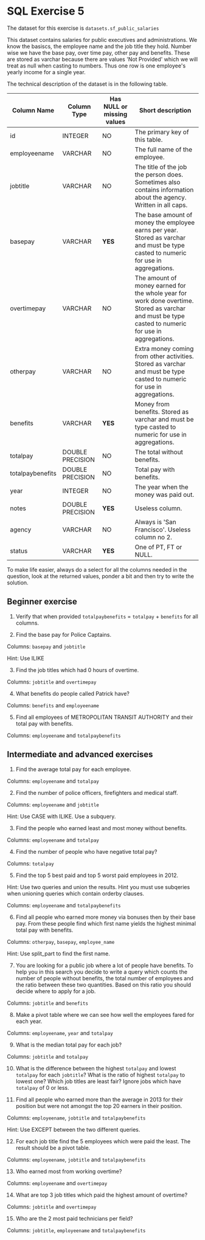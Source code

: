 # SQL Exercise 5

The dataset for this exercise is `datasets.sf_public_salaries`

This dataset contains salaries for public executives and administrations. We know the basiscs, the employee name and the job title they hold. Number wise we have the base pay, over time pay, other pay and benefits. These are stored as varchar because there are values 'Not Provided' which we will treat as null when casting to numbers. Thus one row is one employee's yearly income for a single year.

The technical description of the dataset is in the following table.

| Column Name | Column Type | Has NULL or missing values | Short description |
|---|---|---|---|
|id|INTEGER|NO|The primary key of this table.
|employeename|VARCHAR|NO|The full name of the employee.
|jobtitle|VARCHAR|NO|The title of the job the person does. Sometimes also contains information about the agency. Written in all caps.
|basepay|VARCHAR|**YES**|The base amount of money the employee earns per year. Stored as varchar and must be type casted to numeric for use in aggregations.
|overtimepay|VARCHAR|NO|The amount of money earned for the whole year for work done overtime. Stored as varchar and must be type casted to numeric for use in aggregations.
|otherpay|VARCHAR|NO|Extra money coming from other activities. Stored as varchar and must be type casted to numeric for use in aggregations.
|benefits|VARCHAR|**YES**|Money from benefits. Stored as varchar and must be type casted to numeric for use in aggregations.
|totalpay|DOUBLE PRECISION|NO|The total without benefits.|
|totalpaybenefits|DOUBLE PRECISION|NO|Total pay with benefits.
|year|INTEGER|NO|The year when the money was paid out.
|notes|DOUBLE PRECISION|**YES**|Useless column.
|agency|VARCHAR|NO|Always is 'San Francisco'. Useless column no 2.
|status|VARCHAR|**YES**|One of PT, FT or NULL.

To make life easier, always do a select for all the columns needed in the question, look at the returned values, ponder a bit and then try to write the solution.

## Beginner exercise

1. Verify that when provided `totalpaybenefits` = `totalpay` + `benefits` for all columns.

2. Find the base pay for Police Captains.

Columns: `basepay` and `jobtitle`

Hint: Use ILIKE

3. Find the job titles which had 0 hours of overtime.

Columns: `jobtitle` and `overtimepay`

4. What benefits do people called Patrick have?

Columns: `benefits` and `employeename`

5. Find all employees of METROPOLITAN TRANSIT AUTHORITY and their total pay with benefits.

Columns: `employeename` and `totalpaybenefits`

## Intermediate and advanced exercises

1. Find the average total pay for each employee.

Columns: `employeename` and `totalpay`

2. Find the number of police officers, firefighters and medical staff.

Columns: `employeename` and `jobtitle`

Hint: Use CASE with ILIKE. Use a subquery.

3. Find the people who earned least and most money without benefits.

Columns: `employeename` and `totalpay`


4. Find the number of people who have negative total pay?

Columns: `totalpay`

5. Find the top 5 best paid and top 5 worst paid employees in 2012.

Hint: Use two queries and union the results. Hint you must use subqeries when unioning queries which contain orderby clauses.

Columns: `employeename` and `totalpaybenefits`

6. Find all people who earned more money via bonuses then by their base pay. From these people find which first name yields the highest minimal total pay with benefits.

Columns: `otherpay`, `basepay`, `employee_name`

Hint: Use split_part to find the first name.

7. You are looking for a public job where a lot of people have benefits. To help you in this search you decide to write a query which counts the number of people without benefits, the total number of employees and the ratio between these two quantities. Based on this ratio you should decide where to apply for a job.

Columns: `jobtitle` and `benefits`

8. Make a pivot table where we can see how well the employees fared for each year.

Columns: `employeename`, `year` and `totalpay`

9. What is the median total pay for each job?

Columns: `jobtitle` and `totalpay`

10. What is the difference between the highest `totalpay` and lowest `totalpay` for each `jobtitle`? What is the ratio of highest `totalpay` to lowest one? Which job titles are least fair? Ignore jobs which have `totalpay` of 0 or less.

11. Find all people who earned more than the average in 2013 for their position but were not amongst the top 20 earners in their position.

Columns: `employeename`, `jobtitle` and `totalpaybenefits`

Hint: Use EXCEPT between the two different queries.

12. For each job title find the 5 employees which were paid the least. The result should be a pivot table.

Columns: `employeename`, `jobtitle` and `totalpaybenefits`

13. Who earned most from working overtime?

Columns: `employeename` and `overtimepay`

14. What are top 3 job titles which paid the highest amount of overtime?

Columns: `jobtitle` and `overtimepay`


15. Who are the 2 most paid technicians per field?

Columns: `jobtitle`, `employeename` and `totalpaybenefits`